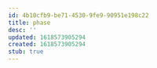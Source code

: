 ```yaml
---
id: 4b10cfb9-be71-4530-9fe9-90951e198c22
title: phase
desc: ''
updated: 1618573905294
created: 1618573905294
stub: true
---
```



